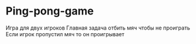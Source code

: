 # Ping-pong-game
Игра для двух игроков
Главная задача отбить мяч чтобы не проиграть
Если игрок пропустил мяч то он проигрывает
